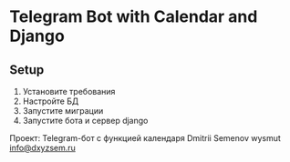 # Telegram Bot with Calendar and Django

## Setup
1. Установите требования
2. Настройте БД
3. Запустите миграции
4. Запустите бота и сервер django

Проект: Telegram-бот с функцией календаря
Dmitrii Semenov
wysmut
info@dxyzsem.ru
